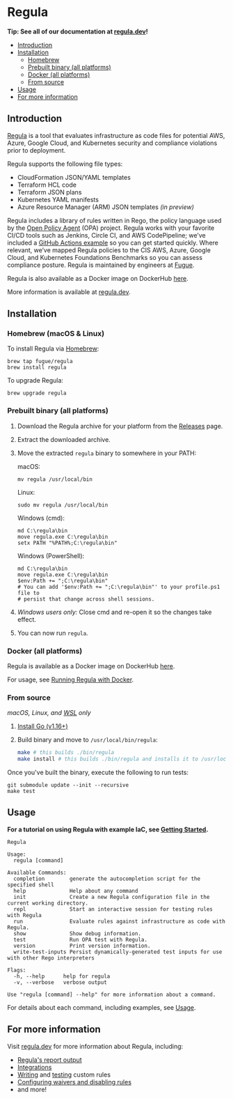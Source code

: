 # Regula

**Tip: See all of our documentation at [regula.dev](https://regula.dev)!**

- [Introduction](#introduction)
- [Installation](#installation)
  - [Homebrew](#homebrew-macos--linux)
  - [Prebuilt binary (all platforms)](#prebuilt-binary-all-platforms)
  - [Docker (all platforms)](#docker-all-platforms)
  - [From source](#from-source)
- [Usage](#usage)
- [For more information](#for-more-information)

## Introduction

[Regula](https://regula.dev) is a tool that evaluates infrastructure as code files for potential AWS, Azure, Google Cloud, and Kubernetes security and compliance violations prior to deployment.

Regula supports the following file types:

- CloudFormation JSON/YAML templates
- Terraform HCL code
- Terraform JSON plans
- Kubernetes YAML manifests
- Azure Resource Manager (ARM) JSON templates _(in preview)_

Regula includes a library of rules written in Rego, the policy language used by the [Open Policy Agent](https://www.openpolicyagent.org/) (OPA) project. Regula works with your favorite CI/CD tools such as Jenkins, Circle CI, and AWS CodePipeline; we’ve included a [GitHub Actions example](https://github.com/fugue/regula-action) so you can get started quickly. Where relevant, we’ve mapped Regula policies to the CIS AWS, Azure, Google Cloud, and Kubernetes Foundations Benchmarks so you can assess compliance posture. Regula is maintained by engineers at [Fugue](https://fugue.co).

Regula is also available as a Docker image on DockerHub [here](https://hub.docker.com/r/fugue/regula).

More information is available at [regula.dev](https://regula.dev).

## Installation

### Homebrew (macOS & Linux)

To install Regula via [Homebrew](https://brew.sh/):

```
brew tap fugue/regula
brew install regula
```

To upgrade Regula:

```
brew upgrade regula
```

### Prebuilt binary (all platforms)

1. Download the Regula archive for your platform from the [Releases](https://github.com/fugue/regula/releases) page.
2. Extract the downloaded archive.
3. Move the extracted `regula` binary to somewhere in your PATH:

    macOS:

    ```
    mv regula /usr/local/bin
    ```

    Linux:

    ```
    sudo mv regula /usr/local/bin
    ```

    Windows (cmd):

    ```
    md C:\regula\bin
    move regula.exe C:\regula\bin
    setx PATH "%PATH%;C:\regula\bin"
    ```

    Windows (PowerShell):

    ```
    md C:\regula\bin
    move regula.exe C:\regula\bin
    $env:Path += ";C:\regula\bin"
    # You can add '$env:Path += ";C:\regula\bin"' to your profile.ps1 file to
    # persist that change across shell sessions.
    ```

4. _Windows users only:_ Close cmd and re-open it so the changes take effect.
5. You can now run `regula`.

### Docker (all platforms)

Regula is available as a Docker image on DockerHub [here](https://hub.docker.com/r/fugue/regula).

For usage, see [Running Regula with Docker](https://regula.dev/usage.html#running-regula-with-docker).

### From source

_macOS, Linux, and [WSL](https://docs.microsoft.com/en-us/windows/wsl/install) only_

1. [Install Go (v1.16+)](https://go.dev/doc/install)

2. Build binary and move to `/usr/local/bin/regula`:

    ```bash
    make # this builds ./bin/regula
    make install # this builds ./bin/regula and installs it to /usr/local/bin/regula
    ```

Once you've built the binary, execute the following to run tests:

```
git submodule update --init --recursive
make test
```

## Usage

**For a tutorial on using Regula with example IaC, see [Getting Started](https://regula.dev/getting-started.html#tutorial-run-regula-locally-on-terraform-iac).**

```
Regula

Usage:
  regula [command]

Available Commands:
  completion        generate the autocompletion script for the specified shell
  help              Help about any command
  init              Create a new Regula configuration file in the current working directory.
  repl              Start an interactive session for testing rules with Regula
  run               Evaluate rules against infrastructure as code with Regula.
  show              Show debug information.
  test              Run OPA test with Regula.
  version           Print version information.
  write-test-inputs Persist dynamically-generated test inputs for use with other Rego interpreters

Flags:
  -h, --help      help for regula
  -v, --verbose   verbose output

Use "regula [command] --help" for more information about a command.
```

For details about each command, including examples, see [Usage](https://regula.dev/usage.html).

## For more information

Visit [regula.dev](https://regula.dev) for more information about Regula, including:

- [Regula's report output](https://regula.dev/report.html)
- [Integrations](https://regula.dev/integrations/conftest.html)
- [Writing](https://regula.dev/development/writing-rules.html) and [testing](https://regula.dev/development/testing-rules.html) custom rules
- [Configuring waivers and disabling rules](https://regula.dev/configuration.html)
- and more!


[opa]: https://www.openpolicyagent.org/
[fregot]: https://github.com/fugue/fregot
[CloudFormation]: https://docs.aws.amazon.com/cloudformation/
[Terraform]: https://www.terraform.io/
[Rego]: https://www.openpolicyagent.org/docs/latest/policy-language/
[Fugue Custom Rules]: https://docs.fugue.co/rules.html
[Conftest]: https://github.com/open-policy-agent/conftest
